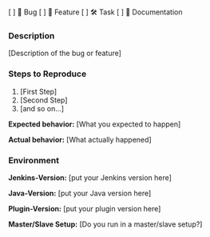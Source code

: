 [ ] 🐞 Bug
[ ] 🚀 Feature
[ ] 🛠 Task
[ ] 📄 Documentation

### Description

[Description of the bug or feature]

### Steps to Reproduce

1. [First Step]
2. [Second Step]
3. [and so on...]

**Expected behavior:** [What you expected to happen]

**Actual behavior:** [What actually happened]

### Environment

**Jenkins-Version:** [put your Jenkins version here]

**Java-Version:** [put your Java version here]

**Plugin-Version:** [put your plugin version here]

**Master/Slave Setup:** [Do you run in a master/slave setup?]

